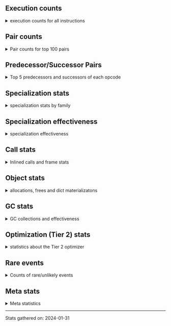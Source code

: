 ## Execution counts

<details>
<summary> execution counts for all instructions </summary>

|Name | Base Count | Head Count | Change | 
|---|---:|---:|---:|
| LOAD_ATTR_CLASS | 99,055,973 | 124,714,484 | 25.9% |
| JUMP_BACKWARD | 129,768,564 | 158,773,749 | 22.4% |
| STORE_GLOBAL | 6,941,880 | 8,197,380 | 18.1% |
| LOAD_ATTR_WITH_HINT | 399,758,041 | 431,486,554 | 7.9% |
| UNARY_INVERT | 13,908,531 | 14,678,778 | 5.5% |
| STORE_ATTR_WITH_HINT | 64,557,418 | 67,112,596 | 4.0% |
| STORE_FAST_LOAD_FAST | 33,502,119 | 34,772,043 | 3.8% |
| BEFORE_WITH | 8,654,256 | 8,947,062 | 3.4% |
| FOR_ITER_LIST | 633,708,175 | 655,080,978 | 3.4% |
| UNARY_NEGATIVE | 156,547,308 | 152,145,696 | -2.8% |
| COMPARE_OP_INT | 1,434,941,683 | 1,474,270,883 | 2.7% |
| TO_BOOL_ALWAYS_TRUE | 233,776,617 | 227,937,079 | -2.5% |
| LIST_APPEND | 60,754,908 | 62,263,155 | 2.5% |
| LOAD_ATTR_METHOD_WITH_VALUES | 1,991,789,232 | 2,041,223,878 | 2.5% |
| TO_BOOL_INT | 184,115,004 | 188,116,837 | 2.2% |
| FOR_ITER_RANGE | 86,947,282 | 88,800,925 | 2.1% |
| EXTENDED_ARG | 288,684,232 | 283,006,534 | -2.0% |
| CALL_PY_EXACT_ARGS | 2,955,497,354 | 3,007,017,724 | 1.7% |
| LOAD_GLOBAL_MODULE | 3,366,898,651 | 3,414,334,402 | 1.4% |
| LOAD_ATTR_INSTANCE_VALUE | 4,408,601,079 | 4,470,617,867 | 1.4% |
| STORE_ATTR_INSTANCE_VALUE | 1,058,187,295 | 1,073,065,227 | 1.4% |
| DICT_UPDATE | 66,174 | 65,248 | -1.4% |
| CALL_METHOD_DESCRIPTOR_FAST | 391,143,045 | 386,028,451 | -1.3% |
| LOAD_FAST_CHECK | 10,416,564 | 10,551,258 | 1.3% |
| POP_JUMP_IF_NONE | 426,646,394 | 421,164,549 | -1.3% |
| BINARY_SUBSCR_LIST_INT | 574,778,130 | 568,790,853 | -1.0% |
| JUMP_FORWARD | 523,196,817 | 517,984,012 | -1.0% |
| LOAD_ATTR | 1,319,376,609 | 1,331,936,075 | 1.0% |
| BINARY_SUBSCR_DICT | 606,782,418 | 601,042,107 | -0.9% |
| LOAD_SUPER_ATTR_ATTR | 3,675,987 | 3,710,497 | 0.9% |
| RETURN_CONST | 1,906,243,446 | 1,924,109,666 | 0.9% |
| RESUME_CHECK | 6,621,764,162 | 6,676,304,096 | 0.8% |
| RETURN_VALUE | 3,887,525,774 | 3,918,945,454 | 0.8% |
| LOAD_ATTR_MODULE | 494,422,251 | 498,343,605 | 0.8% |
| SWAP | 582,758,353 | 586,498,459 | 0.6% |
| LOAD_SUPER_ATTR_METHOD | 119,965,466 | 120,735,396 | 0.6% |
| COPY | 677,174,244 | 681,418,075 | 0.6% |
| BINARY_OP | 635,177,729 | 638,867,342 | 0.6% |
| POP_TOP | 3,307,147,976 | 3,325,935,979 | 0.6% |
| LOAD_ATTR_METHOD_NO_DICT | 1,420,391,140 | 1,412,431,794 | -0.6% |
| LOAD_ATTR_PROPERTY | 79,447,962 | 79,890,738 | 0.6% |
| LIST_EXTEND | 36,353,141 | 36,551,208 | 0.5% |
| ENTER_EXECUTOR | 2,402,494,332 | 2,389,837,452 | -0.5% |
| LOAD_ATTR_NONDESCRIPTOR_WITH_VALUES | 146,764,112 | 147,528,515 | 0.5% |
| LOAD_FAST_AND_CLEAR | 64,566,279 | 64,898,393 | 0.5% |
| POP_JUMP_IF_FALSE | 7,029,001,209 | 7,065,044,566 | 0.5% |
| EXIT_INIT_CHECK | 88,230,209 | 88,675,175 | 0.5% |
| CALL_ALLOC_AND_ENTER_INIT | 90,513,169 | 90,958,135 | 0.5% |
| CALL_PY_WITH_DEFAULTS | 215,208,556 | 216,229,115 | 0.5% |
| CALL_LEN | 365,599,169 | 367,306,373 | 0.5% |
| LOAD_FAST | 27,257,294,070 | 27,374,834,569 | 0.4% |
| CALL_ISINSTANCE | 894,892,031 | 891,681,108 | -0.4% |
| DELETE_FAST | 2,082,860 | 2,075,718 | -0.3% |
| BINARY_OP_ADD_INT | 857,185,502 | 860,033,057 | 0.3% |
| PUSH_NULL | 1,230,413,177 | 1,234,242,567 | 0.3% |
| LOAD_ATTR_METHOD_LAZY_DICT | 59,100,392 | 59,266,764 | 0.3% |
| NOP | 938,091,764 | 940,655,477 | 0.3% |
| GET_ITER | 697,737,345 | 699,619,040 | 0.3% |
| POP_JUMP_IF_TRUE | 1,715,257,154 | 1,719,556,258 | 0.3% |
| STORE_FAST | 7,601,318,104 | 7,618,345,369 | 0.2% |
| COPY_FREE_VARS | 336,695,777 | 337,438,849 | 0.2% |
| POP_JUMP_IF_NOT_NONE | 622,327,202 | 623,672,784 | 0.2% |
| COMPARE_OP_STR | 312,665,360 | 312,025,603 | -0.2% |
| STORE_SUBSCR_DICT | 263,644,042 | 264,182,932 | 0.2% |
| CALL | 1,102,383,513 | 1,104,599,764 | 0.2% |
| BUILD_LIST | 318,620,059 | 319,253,988 | 0.2% |
| CALL_METHOD_DESCRIPTOR_FAST_WITH_KEYWORDS | 23,873,918 | 23,826,659 | -0.2% |
| CLEANUP_THROW | 1,520 | 1,517 | -0.2% |
| UNARY_NOT | 59,064,695 | 59,175,026 | 0.2% |
| WITH_EXCEPT_START | 183,980 | 184,300 | 0.2% |
| BUILD_MAP | 114,600,828 | 114,800,012 | 0.2% |
| LOAD_CONST | 7,076,420,888 | 7,064,445,509 | -0.2% |
| UNPACK_SEQUENCE_TWO_TUPLE | 345,918,907 | 346,492,769 | 0.2% |
| COMPARE_OP | 135,780,786 | 136,004,343 | 0.2% |
| FOR_ITER_GEN | 216,161,340 | 216,513,819 | 0.2% |
| CALL_STR_1 | 33,729,459 | 33,674,702 | -0.2% |
| TO_BOOL_LIST | 157,013,808 | 157,235,894 | 0.1% |
| CALL_TUPLE_1 | 24,978,283 | 25,011,292 | 0.1% |
| CALL_BUILTIN_CLASS | 151,503,200 | 151,691,913 | 0.1% |
| INSTRUMENTED_JUMP_BACKWARD | 9,996 | 9,984 | -0.1% |
| LOAD_DEREF | 714,579,596 | 715,399,708 | 0.1% |
| FOR_ITER | 121,162,171 | 121,292,003 | 0.1% |
| INSTRUMENTED_FOR_ITER | 11,276 | 11,264 | -0.1% |
| BINARY_OP_SUBTRACT_FLOAT | 108,191,916 | 108,301,355 | 0.1% |
| TO_BOOL_BOOL | 3,726,540,678 | 3,730,076,248 | 0.1% |
| INSTRUMENTED_POP_JUMP_IF_TRUE | 13,436 | 13,424 | -0.1% |
| CALL_METHOD_DESCRIPTOR_NOARGS | 276,430,429 | 276,663,924 | 0.1% |
| DELETE_ATTR | 5,731,223 | 5,736,014 | 0.1% |
| COMPARE_OP_FLOAT | 181,239,445 | 181,099,117 | -0.1% |
| CALL_BOUND_METHOD_EXACT_ARGS | 187,069,537 | 187,198,809 | 0.1% |
| CONTAINS_OP | 1,006,672,588 | 1,007,314,378 | 0.1% |
| INTERPRETER_EXIT | 1,978,141,791 | 1,979,348,781 | 0.1% |
| BUILD_TUPLE | 814,781,145 | 815,261,611 | 0.1% |
| LOAD_FAST_LOAD_FAST | 6,167,512,742 | 6,171,046,905 | 0.1% |
| BINARY_OP_MULTIPLY_INT | 175,050,803 | 174,965,015 | -0.0% |
| CALL_BUILTIN_O | 870,671,046 | 870,247,500 | -0.0% |
| CALL_KW | 243,317,912 | 243,426,911 | 0.0% |
| CALL_BUILTIN_FAST | 925,729,339 | 925,314,829 | -0.0% |
| DICT_MERGE | 36,143,021 | 36,128,704 | -0.0% |
| BINARY_SUBSCR | 504,817,264 | 504,630,046 | -0.0% |
| STORE_FAST_STORE_FAST | 1,732,406,671 | 1,733,047,094 | 0.0% |
| RERAISE | 2,613,538 | 2,614,499 | 0.0% |
| CALL_FUNCTION_EX | 186,671,139 | 186,739,395 | 0.0% |
| TO_BOOL | 337,526,883 | 337,648,046 | 0.0% |
| UNPACK_SEQUENCE | 310,288 | 310,177 | -0.0% |
| IS_OP | 694,963,339 | 694,729,844 | -0.0% |
| CALL_LIST_APPEND | 324,149,708 | 324,257,656 | 0.0% |
| PUSH_EXC_INFO | 21,560,483 | 21,567,412 | 0.0% |
| POP_EXCEPT | 21,560,338 | 21,567,262 | 0.0% |
| CHECK_EXC_MATCH | 20,937,244 | 20,943,652 | 0.0% |
| MAKE_CELL | 104,175,729 | 104,143,909 | -0.0% |
| BINARY_OP_SUBTRACT_INT | 398,320,210 | 398,424,017 | 0.0% |
| SET_FUNCTION_ATTRIBUTE | 90,235,341 | 90,213,277 | -0.0% |
| STORE_ATTR | 66,529,952 | 66,546,032 | 0.0% |
| STORE_SUBSCR | 176,871,363 | 176,830,291 | -0.0% |
| CALL_BUILTIN_FAST_WITH_KEYWORDS | 106,311,555 | 106,331,312 | 0.0% |
| CALL_METHOD_DESCRIPTOR_O | 393,969,783 | 394,042,182 | 0.0% |
| IMPORT_NAME | 9,410,002 | 9,411,662 | 0.0% |
| SET_ADD | 906,661 | 906,818 | 0.0% |
| YIELD_VALUE | 1,299,338,043 | 1,299,557,748 | 0.0% |
| MAKE_FUNCTION | 99,648,518 | 99,631,756 | -0.0% |
| UNPACK_SEQUENCE_TUPLE | 445,686,931 | 445,749,510 | 0.0% |
| IMPORT_FROM | 10,428,397 | 10,429,794 | 0.0% |
| BUILD_STRING | 51,339,599 | 51,332,778 | -0.0% |
| CALL_TYPE_1 | 310,765,118 | 310,723,875 | -0.0% |
| LOAD_GLOBAL_BUILTIN | 4,313,700,572 | 4,314,263,020 | 0.0% |
| CALL_INTRINSIC_1 | 161,061,309 | 161,040,748 | -0.0% |
| BINARY_OP_INPLACE_ADD_UNICODE | 7,822,560 | 7,823,520 | 0.0% |
| BINARY_SLICE | 281,307,908 | 281,273,485 | -0.0% |
| RETURN_GENERATOR | 393,855,608 | 393,812,262 | -0.0% |
| RAISE_VARARGS | 3,814,928 | 3,815,306 | 0.0% |
| BINARY_OP_ADD_FLOAT | 140,923,499 | 140,909,763 | -0.0% |
| TO_BOOL_STR | 73,082,251 | 73,075,490 | -0.0% |
| BUILD_CONST_KEY_MAP | 12,332,886 | 12,331,777 | -0.0% |
| STORE_DEREF | 91,059,929 | 91,053,180 | -0.0% |
| RESUME | 271,365 | 271,385 | 0.0% |
| BUILD_SET | 1,662,881 | 1,662,764 | -0.0% |
| TO_BOOL_NONE | 618,170,851 | 618,129,596 | -0.0% |
| STORE_SUBSCR_LIST_INT | 126,004,810 | 125,996,413 | -0.0% |
| BINARY_OP_MULTIPLY_FLOAT | 267,939,509 | 267,955,370 | 0.0% |
| FORMAT_SIMPLE | 101,706,076 | 101,700,238 | -0.0% |
| STORE_ATTR_SLOT | 1,416,783,988 | 1,416,704,835 | -0.0% |
| LOAD_ATTR_SLOT | 1,637,367,083 | 1,637,286,464 | -0.0% |
| LOAD_ATTR_NONDESCRIPTOR_NO_DICT | 81,832,983 | 81,836,746 | 0.0% |
| GET_AWAITABLE | 152,101,447 | 152,095,267 | -0.0% |
| CONVERT_VALUE | 90,305,866 | 90,302,886 | -0.0% |
| BINARY_SUBSCR_STR_INT | 469,941,880 | 469,954,619 | 0.0% |
| MAP_ADD | 35,883,593 | 35,882,649 | -0.0% |
| BINARY_SUBSCR_TUPLE_INT | 215,558,907 | 215,553,253 | -0.0% |
| STORE_SLICE | 35,828,954 | 35,828,028 | -0.0% |
| BINARY_OP_ADD_UNICODE | 89,634,340 | 89,632,140 | -0.0% |
| BINARY_SUBSCR_GETITEM | 189,342,980 | 189,339,068 | -0.0% |
| END_SEND | 314,302,527 | 314,296,348 | -0.0% |
| BUILD_SLICE | 95,910,994 | 95,909,148 | -0.0% |
| SEND_GEN | 702,495,259 | 702,482,641 | -0.0% |
| SEND | 165,326,749 | 165,323,796 | -0.0% |
| FOR_ITER_TUPLE | 328,484,873 | 328,487,779 | 0.0% |
| END_FOR | 76,079,515 | 76,080,103 | 0.0% |
| DELETE_SUBSCR | 174,117,085 | 174,118,368 | 0.0% |
| LOAD_GLOBAL | 10,840,163 | 10,840,214 | 0.0% |
| GET_YIELD_FROM_ITER | 36,719,656 | 36,719,752 | 0.0% |
| JUMP_BACKWARD_NO_INTERRUPT | 551,636,471 | 551,636,903 | 0.0% |
| UNPACK_SEQUENCE_LIST | 140,829,611 | 140,829,585 | -0.0% |
| INSTRUMENTED_POP_JUMP_IF_FALSE | 19,465,840 | 19,465,840 | 0.0% |
| INSTRUMENTED_RESUME | 19,443,620 | 19,443,620 | 0.0% |
| INSTRUMENTED_RETURN_VALUE | 19,434,720 | 19,434,720 | 0.0% |
| LOAD_NAME | 13,238,900 | 13,238,900 | 0.0% |
| GET_ANEXT | 8,000,960 | 8,000,960 | 0.0% |
| END_ASYNC_FOR | 8,000,000 | 8,000,000 | 0.0% |
| GET_AITER | 8,000,000 | 8,000,000 | 0.0% |
| BEFORE_ASYNC_WITH | 3,005,920 | 3,005,920 | 0.0% |
| UNPACK_EX | 755,420 | 755,420 | 0.0% |
| STORE_NAME | 402,800 | 402,800 | 0.0% |
| SET_UPDATE | 88,520 | 88,520 | 0.0% |
| LOAD_BUILD_CLASS | 20,080 | 20,080 | 0.0% |
| LOAD_SUPER_ATTR | 18,342 | 18,342 | 0.0% |
| INSTRUMENTED_RETURN_CONST | 7,200 | 7,200 | 0.0% |
| LOAD_LOCALS | 3,860 | 3,860 | 0.0% |
| LOAD_FROM_DICT_OR_DEREF | 3,840 | 3,840 | 0.0% |
| DELETE_NAME | 900 | 900 | 0.0% |
| FORMAT_WITH_SPEC | 840 | 840 | 0.0% |
| INSTRUMENTED_POP_JUMP_IF_NONE | 720 | 720 | 0.0% |
| SETUP_ANNOTATIONS | 540 | 540 | 0.0% |
| INSTRUMENTED_JUMP_FORWARD | 400 | 400 | 0.0% |
| INSTRUMENTED_POP_JUMP_IF_NOT_NONE | 400 | 400 | 0.0% |
| CALL_INTRINSIC_2 | 80 | 80 | 0.0% |


</details>

## Pair counts

<details>
<summary> Pair counts for top 100 pairs </summary>

Not included in comparative output.


</details>

## Predecessor/Successor Pairs

<details>
<summary> Top 5 predecessors and successors of each opcode </summary>

Not included in comparative output.


</details>

## Specialization stats

<details>
<summary> specialization stats by family </summary>

### BINARY_OP

<details>
<summary> specialization stats for BINARY_OP family </summary>

|Kind | Base Count | Base Ratio | Head Count | Head Ratio | Change | 
|---|---:|---:|---:|---:|---:|
|     deferred | 682,004,119 | 25.4% | 685,686,598 | 25.5% | 0.5% |
|          hit | 1,995,766,538 | 74.5% | 1,998,749,844 | 74.4% | 0.1% |
|         miss | 49,301,801 | 1.8% | 49,294,393 | 1.8% | -0.0% |

| | Base Count | Base Ratio | Head Count | Head Ratio | Change | 
|---|---:|---:|---:|---:|---:|
| Success | 978,708 | 39.5% | 978,569 | 39.5% | -0.0% |
| Failure | 1,496,703 | 60.5% | 1,496,568 | 60.5% | -0.0% |

|Failure kind | Base Count | Base Ratio | Head Count | Head Ratio | Change | 
|---|---:|---:|---:|---:|---:|
| xor | 8,322 | 0.6% | 8,582 | 0.6% | 3.1% |
| or | 17,219 | 1.2% | 17,492 | 1.2% | 1.6% |
| and int | 46,401 | 3.1% | 46,737 | 3.1% | 0.7% |
| add different types | 183,016 | 12.2% | 181,938 | 12.2% | -0.6% |
| true divide different types | 9,882 | 0.7% | 9,842 | 0.7% | -0.4% |
| remainder | 50,719 | 3.4% | 50,852 | 3.4% | 0.3% |
| add other | 57,958 | 3.9% | 57,948 | 3.9% | -0.0% |
| rshift | 13,470 | 0.9% | 13,468 | 0.9% | -0.0% |
| subtract different types | 783,791 | 52.4% | 783,784 | 52.4% | -0.0% |
| multiply different types | 243,763 | 16.3% | 243,763 | 16.3% | 0.0% |
| floor divide | 32,188 | 2.2% | 32,188 | 2.2% | 0.0% |
| lshift | 17,702 | 1.2% | 17,702 | 1.2% | 0.0% |
| subtract other | 12,660 | 0.8% | 12,660 | 0.8% | 0.0% |
| true divide float | 5,122 | 0.3% | 5,122 | 0.3% | 0.0% |
| power | 4,794 | 0.3% | 4,794 | 0.3% | 0.0% |
| multiply other | 4,120 | 0.3% | 4,120 | 0.3% | 0.0% |
| true divide other | 3,320 | 0.2% | 3,320 | 0.2% | 0.0% |
| and other | 1,716 | 0.1% | 1,716 | 0.1% | 0.0% |
| and different types | 540 | 0.0% | 540 | 0.0% | 0.0% |


</details>

### BINARY_SLICE

<details>
<summary> specialization stats for BINARY_SLICE family </summary>


</details>

### BINARY_SUBSCR

<details>
<summary> specialization stats for BINARY_SUBSCR family </summary>

|Kind | Base Count | Base Ratio | Head Count | Head Ratio | Change | 
|---|---:|---:|---:|---:|---:|
|          hit | 2,051,643,770 | 80.1% | 2,039,919,371 | 80.0% | -0.6% |
|     deferred | 509,191,087 | 19.9% | 509,003,949 | 20.0% | -0.0% |
|         miss | 4,760,545 | 0.2% | 4,760,529 | 0.2% | -0.0% |

| | Base Count | Base Ratio | Head Count | Head Ratio | Change | 
|---|---:|---:|---:|---:|---:|
| Failure | 197,692 | 51.1% | 197,596 | 51.1% | -0.0% |
| Success | 189,030 | 48.9% | 189,030 | 48.9% | 0.0% |

|Failure kind | Base Count | Base Ratio | Head Count | Head Ratio | Change | 
|---|---:|---:|---:|---:|---:|
| other | 56,857 | 28.8% | 56,809 | 28.8% | -0.1% |
| buffer int | 16,579 | 8.4% | 16,568 | 8.4% | -0.1% |
| out of range | 71,814 | 36.3% | 71,777 | 36.3% | -0.1% |
| array int | 36,680 | 18.6% | 36,680 | 18.6% | 0.0% |
| list slice | 6,340 | 3.2% | 6,340 | 3.2% | 0.0% |
| sequence int | 4,280 | 2.2% | 4,280 | 2.2% | 0.0% |
| code complex parameters | 4,080 | 2.1% | 4,080 | 2.1% | 0.0% |
| buffer slice | 880 | 0.4% | 880 | 0.4% | 0.0% |
| string slice | 100 | 0.1% | 100 | 0.1% | 0.0% |
| tuple slice | 82 | 0.0% | 82 | 0.0% | 0.0% |


</details>

### CALL

<details>
<summary> specialization stats for CALL family </summary>

|Kind | Base Count | Base Ratio | Head Count | Head Ratio | Change | 
|---|---:|---:|---:|---:|---:|
|          hit | 8,513,399,916 | 86.6% | 8,559,720,871 | 86.7% | 0.5% |
|     deferred | 1,307,335,129 | 13.3% | 1,309,529,042 | 13.3% | 0.2% |
|         miss | 210,265,781 | 2.1% | 210,244,899 | 2.1% | -0.0% |
|        deopt | 22,840 | 0.0% | 22,840 | 0.0% | 0.0% |

| | Base Count | Base Ratio | Head Count | Head Ratio | Change | 
|---|---:|---:|---:|---:|---:|
| Failure | 836,545 | 15.7% | 838,391 | 15.8% | 0.2% |
| Success | 4,477,620 | 84.3% | 4,477,230 | 84.2% | -0.0% |

|Failure kind | Base Count | Base Ratio | Head Count | Head Ratio | Change | 
|---|---:|---:|---:|---:|---:|
| operator wrapper | 5,108 | 0.6% | 5,166 | 0.6% | 1.1% |
| meth descr varargs keywords | 17,513 | 2.1% | 17,686 | 2.1% | 1.0% |
| cfunc noargs | 66,319 | 7.9% | 66,928 | 8.0% | 0.9% |
| cfunc varargs | 10,930 | 1.3% | 11,014 | 1.3% | 0.8% |
| bound method | 11,704 | 1.4% | 11,785 | 1.4% | 0.7% |
| wrong number arguments | 9,480 | 1.1% | 9,520 | 1.1% | 0.4% |
| cfunc varargs keywords | 27,717 | 3.3% | 27,827 | 3.3% | 0.4% |
| class mutable | 50,431 | 6.0% | 50,625 | 6.0% | 0.4% |
| code complex parameters | 153,450 | 18.3% | 154,022 | 18.4% | 0.4% |
| other | 33,020 | 3.9% | 32,943 | 3.9% | -0.2% |
| method wrapper | 4,476 | 0.5% | 4,482 | 0.5% | 0.1% |
| meth descr varargs | 61,962 | 7.4% | 61,928 | 7.4% | -0.1% |
| meth descr method fastcall keywords | 178,309 | 21.3% | 178,334 | 21.3% | 0.0% |
| class no vectorcall | 64,126 | 7.7% | 64,133 | 7.6% | 0.0% |
| no dict | 100,540 | 12.0% | 100,538 | 12.0% | -0.0% |
| init not python | 17,080 | 2.0% | 17,080 | 2.0% | 0.0% |
| init not simple | 11,660 | 1.4% | 11,660 | 1.4% | 0.0% |
| cmethod | 11,040 | 1.3% | 11,040 | 1.3% | 0.0% |
| str | 1,680 | 0.2% | 1,680 | 0.2% | 0.0% |
| out of versions | 100 | 0.0% | 100 | 0.0% | 0.0% |


</details>

### COMPARE_OP

<details>
<summary> specialization stats for COMPARE_OP family </summary>

|Kind | Base Count | Base Ratio | Head Count | Head Ratio | Change | 
|---|---:|---:|---:|---:|---:|
|          hit | 1,926,984,873 | 93.3% | 1,965,536,687 | 93.4% | 2.0% |
|     deferred | 137,328,432 | 6.7% | 137,549,236 | 6.5% | 0.2% |
|         miss | 1,861,615 | 0.1% | 1,858,916 | 0.1% | -0.1% |

| | Base Count | Base Ratio | Head Count | Head Ratio | Change | 
|---|---:|---:|---:|---:|---:|
| Success | 98,145 | 31.3% | 98,089 | 31.2% | -0.1% |
| Failure | 215,824 | 68.7% | 215,934 | 68.8% | 0.1% |

|Failure kind | Base Count | Base Ratio | Head Count | Head Ratio | Change | 
|---|---:|---:|---:|---:|---:|
| long float | 1,584 | 0.7% | 1,570 | 0.7% | -0.9% |
| float long | 15,450 | 7.2% | 15,512 | 7.2% | 0.4% |
| different types | 49,599 | 23.0% | 49,789 | 23.1% | 0.4% |
| bool | 4,981 | 2.3% | 4,967 | 2.3% | -0.3% |
| big int | 59,703 | 27.7% | 59,597 | 27.6% | -0.2% |
| other | 24,260 | 11.2% | 24,241 | 11.2% | -0.1% |
| baseobject | 27,265 | 12.6% | 27,278 | 12.6% | 0.0% |
| tuple | 14,302 | 6.6% | 14,300 | 6.6% | -0.0% |
| string | 10,560 | 4.9% | 10,560 | 4.9% | 0.0% |
| bytes | 3,200 | 1.5% | 3,200 | 1.5% | 0.0% |
| list | 3,100 | 1.4% | 3,100 | 1.4% | 0.0% |
| set | 1,820 | 0.8% | 1,820 | 0.8% | 0.0% |


</details>

### FOR_ITER

<details>
<summary> specialization stats for FOR_ITER family </summary>

|Kind | Base Count | Base Ratio | Head Count | Head Ratio | Change | 
|---|---:|---:|---:|---:|---:|
|          hit | 1,127,258,040 | 81.3% | 1,150,750,921 | 81.6% | 2.1% |
|     deferred | 256,393,547 | 18.5% | 256,606,337 | 18.2% | 0.1% |
|         miss | 138,043,630 | 10.0% | 138,132,580 | 9.8% | 0.1% |

| | Base Count | Base Ratio | Head Count | Head Ratio | Change | 
|---|---:|---:|---:|---:|---:|
| Failure | 156,535 | 5.6% | 160,856 | 5.7% | 2.8% |
| Success | 2,655,719 | 94.4% | 2,657,390 | 94.3% | 0.1% |

|Failure kind | Base Count | Base Ratio | Head Count | Head Ratio | Change | 
|---|---:|---:|---:|---:|---:|
| dict items | 59,335 | 37.9% | 63,622 | 39.6% | 7.2% |
| itertools | 4,600 | 2.9% | 4,620 | 2.9% | 0.4% |
| zip | 13,100 | 8.4% | 13,130 | 8.2% | 0.2% |
| enumerate | 15,168 | 9.7% | 15,141 | 9.4% | -0.2% |
| set | 23,812 | 15.2% | 23,823 | 14.8% | 0.0% |
| seq iter | 10,460 | 6.7% | 10,460 | 6.5% | 0.0% |
| dict keys | 7,060 | 4.5% | 7,060 | 4.4% | 0.0% |
| other | 7,020 | 4.5% | 7,020 | 4.4% | 0.0% |
| reversed list | 5,960 | 3.8% | 5,960 | 3.7% | 0.0% |
| dict values | 5,640 | 3.6% | 5,640 | 3.5% | 0.0% |
| ascii string | 2,260 | 1.4% | 2,260 | 1.4% | 0.0% |
| map | 1,280 | 0.8% | 1,280 | 0.8% | 0.0% |
| bytes | 520 | 0.3% | 520 | 0.3% | 0.0% |
| callable | 280 | 0.2% | 280 | 0.2% | 0.0% |
| string | 40 | 0.0% | 40 | 0.0% | 0.0% |


</details>

### LOAD_ATTR

<details>
<summary> specialization stats for LOAD_ATTR family </summary>

|Kind | Base Count | Base Ratio | Head Count | Head Ratio | Change | 
|---|---:|---:|---:|---:|---:|
|          hit | 10,120,702,807 | 83.4% | 10,286,656,934 | 83.5% | 1.6% |
|     deferred | 2,002,264,502 | 16.5% | 2,014,960,960 | 16.4% | 0.6% |
|        deopt | 1,816,458 | 0.0% | 1,816,905 | 0.0% | 0.0% |
|         miss | 697,827,441 | 5.7% | 697,970,475 | 5.7% | 0.0% |

| | Base Count | Base Ratio | Head Count | Head Ratio | Change | 
|---|---:|---:|---:|---:|---:|
| Failure | 1,056,407 | 7.1% | 1,059,697 | 7.1% | 0.3% |
| Success | 13,883,141 | 92.9% | 13,885,893 | 92.9% | 0.0% |

|Failure kind | Base Count | Base Ratio | Head Count | Head Ratio | Change | 
|---|---:|---:|---:|---:|---:|
| overridden | 17,972 | 1.7% | 17,490 | 1.7% | -2.7% |
| non object slot | 3,460 | 0.3% | 3,420 | 0.3% | -1.2% |
| non overriding descriptor | 10,862 | 1.0% | 10,970 | 1.0% | 1.0% |
| class method obj | 22,320 | 2.1% | 22,539 | 2.1% | 1.0% |
| class attr simple | 5,868 | 0.6% | 5,919 | 0.6% | 0.9% |
| has managed dict | 306,151 | 29.0% | 308,486 | 29.1% | 0.8% |
| module attr not found | 10,580 | 1.0% | 10,500 | 1.0% | -0.8% |
| class attr descriptor | 17,640 | 1.7% | 17,740 | 1.7% | 0.6% |
| shadowed | 96,862 | 9.2% | 97,219 | 9.2% | 0.4% |
| not managed dict | 125,197 | 11.9% | 125,621 | 11.9% | 0.3% |
| method | 136,377 | 12.9% | 136,642 | 12.9% | 0.2% |
| metaclass attribute | 225,171 | 21.3% | 225,211 | 21.3% | 0.0% |
| mutable class | 67,647 | 6.4% | 67,640 | 6.4% | -0.0% |
| not in keys | 7,260 | 0.7% | 7,260 | 0.7% | 0.0% |
| builtin class method | 2,960 | 0.3% | 2,960 | 0.3% | 0.0% |
| property | 60 | 0.0% | 60 | 0.0% | 0.0% |
| out of versions | 20 | 0.0% | 20 | 0.0% | 0.0% |


</details>

### LOAD_GLOBAL

<details>
<summary> specialization stats for LOAD_GLOBAL family </summary>

|Kind | Base Count | Base Ratio | Head Count | Head Ratio | Change | 
|---|---:|---:|---:|---:|---:|
|         miss | 316,806 | 0.0% | 320,142 | 0.0% | 1.1% |
|          hit | 7,680,282,417 | 99.9% | 7,728,277,280 | 99.9% | 0.6% |
|     deferred | 10,612,070 | 0.1% | 10,615,405 | 0.1% | 0.0% |
|        deopt | 9,340 | 0.0% | 9,340 | 0.0% | 0.0% |

| | Base Count | Base Ratio | Head Count | Head Ratio | Change | 
|---|---:|---:|---:|---:|---:|
| Success | 544,899 | 100.0% | 544,951 | 100.0% | 0.0% |
| Failure | 0 | 0.0% | 0 | 0.0% |  |


</details>

### LOAD_SUPER_ATTR

<details>
<summary> specialization stats for LOAD_SUPER_ATTR family </summary>

|Kind | Base Count | Base Ratio | Head Count | Head Ratio | Change | 
|---|---:|---:|---:|---:|---:|
|          hit | 123,641,453 | 100.0% | 124,445,893 | 100.0% | 0.7% |
|     deferred | 9,242 | 0.0% | 9,242 | 0.0% | 0.0% |

| | Base Count | Base Ratio | Head Count | Head Ratio | Change | 
|---|---:|---:|---:|---:|---:|
| Success | 9,100 | 100.0% | 9,100 | 100.0% | 0.0% |
| Failure | 0 | 0.0% | 0 | 0.0% |  |


</details>

### POP_JUMP_IF_FALSE

<details>
<summary> specialization stats for POP_JUMP_IF_FALSE family </summary>


</details>

### POP_JUMP_IF_NONE

<details>
<summary> specialization stats for POP_JUMP_IF_NONE family </summary>


</details>

### POP_JUMP_IF_NOT_NONE

<details>
<summary> specialization stats for POP_JUMP_IF_NOT_NONE family </summary>


</details>

### POP_JUMP_IF_TRUE

<details>
<summary> specialization stats for POP_JUMP_IF_TRUE family </summary>


</details>

### SEND

<details>
<summary> specialization stats for SEND family </summary>

|Kind | Base Count | Base Ratio | Head Count | Head Ratio | Change | 
|---|---:|---:|---:|---:|---:|
|          hit | 702,464,359 | 80.9% | 702,451,741 | 80.9% | -0.0% |
|     deferred | 165,298,857 | 19.0% | 165,295,925 | 19.0% | -0.0% |
|         miss | 30,900 | 0.0% | 30,900 | 0.0% | 0.0% |

| | Base Count | Base Ratio | Head Count | Head Ratio | Change | 
|---|---:|---:|---:|---:|---:|
| Failure | 52,586 | 89.4% | 52,563 | 89.4% | -0.0% |
| Success | 6,206 | 10.6% | 6,208 | 10.6% | 0.0% |

|Failure kind | Base Count | Base Ratio | Head Count | Head Ratio | Change | 
|---|---:|---:|---:|---:|---:|
| other | 15,906 | 30.2% | 15,883 | 30.2% | -0.1% |
| async generator send | 33,180 | 63.1% | 33,180 | 63.1% | 0.0% |
| list | 3,260 | 6.2% | 3,260 | 6.2% | 0.0% |
| dict keys | 240 | 0.5% | 240 | 0.5% | 0.0% |


</details>

### STORE_ATTR

<details>
<summary> specialization stats for STORE_ATTR family </summary>

|Kind | Base Count | Base Ratio | Head Count | Head Ratio | Change | 
|---|---:|---:|---:|---:|---:|
|          hit | 2,346,973,717 | 90.1% | 2,364,333,294 | 90.1% | 0.7% |
|     deferred | 255,223,515 | 9.8% | 255,233,304 | 9.7% | 0.0% |
|         miss | 192,554,984 | 7.4% | 192,549,364 | 7.3% | -0.0% |

| | Base Count | Base Ratio | Head Count | Head Ratio | Change | 
|---|---:|---:|---:|---:|---:|
| Failure | 95,604 | 2.5% | 96,404 | 2.5% | 0.8% |
| Success | 3,765,817 | 97.5% | 3,765,688 | 97.5% | -0.0% |

|Failure kind | Base Count | Base Ratio | Head Count | Head Ratio | Change | 
|---|---:|---:|---:|---:|---:|
| not in keys | 7,400 | 7.7% | 7,760 | 8.0% | 4.9% |
| property | 3,920 | 4.1% | 4,020 | 4.2% | 2.6% |
| not in dict | 15,520 | 16.2% | 15,880 | 16.5% | 2.3% |
| class attr simple | 45,820 | 47.9% | 45,800 | 47.5% | -0.0% |
| overriding descriptor | 10,480 | 11.0% | 10,480 | 10.9% | 0.0% |
| overridden | 5,180 | 5.4% | 5,180 | 5.4% | 0.0% |
| no dict | 3,080 | 3.2% | 3,080 | 3.2% | 0.0% |
| not managed dict | 2,644 | 2.8% | 2,644 | 2.7% | 0.0% |
| method | 1,540 | 1.6% | 1,540 | 1.6% | 0.0% |
| mutable class | 20 | 0.0% | 20 | 0.0% | 0.0% |


</details>

### STORE_SLICE

<details>
<summary> specialization stats for STORE_SLICE family </summary>


</details>

### STORE_SUBSCR

<details>
<summary> specialization stats for STORE_SUBSCR family </summary>

|Kind | Base Count | Base Ratio | Head Count | Head Ratio | Change | 
|---|---:|---:|---:|---:|---:|
|          hit | 389,645,972 | 68.8% | 390,176,465 | 68.8% | 0.1% |
|     deferred | 176,766,469 | 31.2% | 176,725,369 | 31.2% | -0.0% |
|         miss | 2,880 | 0.0% | 2,880 | 0.0% | 0.0% |

| | Base Count | Base Ratio | Head Count | Head Ratio | Change | 
|---|---:|---:|---:|---:|---:|
| Failure | 91,597 | 85.0% | 91,622 | 85.0% | 0.0% |
| Success | 16,177 | 15.0% | 16,180 | 15.0% | 0.0% |

|Failure kind | Base Count | Base Ratio | Head Count | Head Ratio | Change | 
|---|---:|---:|---:|---:|---:|
| other | 700 | 0.8% | 720 | 0.8% | 2.9% |
| dict subclass no override | 26,080 | 28.5% | 26,064 | 28.4% | -0.1% |
| py simple | 43,377 | 47.4% | 43,398 | 47.4% | 0.0% |
| array int | 16,840 | 18.4% | 16,840 | 18.4% | 0.0% |
| out of range | 2,820 | 3.1% | 2,820 | 3.1% | 0.0% |
| bytearray int | 1,760 | 1.9% | 1,760 | 1.9% | 0.0% |
| list slice | 20 | 0.0% | 20 | 0.0% | 0.0% |


</details>

### TO_BOOL

<details>
<summary> specialization stats for TO_BOOL family </summary>

|Kind | Base Count | Base Ratio | Head Count | Head Ratio | Change | 
|---|---:|---:|---:|---:|---:|
|         miss | 122,116,767 | 2.3% | 119,723,428 | 2.2% | -2.0% |
|     deferred | 456,441,868 | 8.6% | 454,214,842 | 8.5% | -0.5% |
|          hit | 4,870,582,442 | 91.4% | 4,874,847,716 | 91.4% | 0.1% |

| | Base Count | Base Ratio | Head Count | Head Ratio | Change | 
|---|---:|---:|---:|---:|---:|
| Success | 2,529,309 | 79.0% | 2,484,143 | 78.7% | -1.8% |
| Failure | 672,473 | 21.0% | 672,489 | 21.3% | 0.0% |

|Failure kind | Base Count | Base Ratio | Head Count | Head Ratio | Change | 
|---|---:|---:|---:|---:|---:|
| bytearray | 1,240 | 0.2% | 1,228 | 0.2% | -1.0% |
| bytes | 19,097 | 2.8% | 19,049 | 2.8% | -0.3% |
| dict | 35,122 | 5.2% | 35,088 | 5.2% | -0.1% |
| mapping | 98,350 | 14.6% | 98,419 | 14.6% | 0.1% |
| set | 32,631 | 4.9% | 32,651 | 4.9% | 0.1% |
| sequence | 16,458 | 2.4% | 16,452 | 2.4% | -0.0% |
| other | 172,000 | 25.6% | 172,024 | 25.6% | 0.0% |
| tuple | 112,290 | 16.7% | 112,284 | 16.7% | -0.0% |
| number | 182,265 | 27.1% | 182,274 | 27.1% | 0.0% |
| float | 2,600 | 0.4% | 2,600 | 0.4% | 0.0% |
| memory view | 420 | 0.1% | 420 | 0.1% | 0.0% |


</details>

### UNPACK_SEQUENCE

<details>
<summary> specialization stats for UNPACK_SEQUENCE family </summary>

|Kind | Base Count | Base Ratio | Head Count | Head Ratio | Change | 
|---|---:|---:|---:|---:|---:|
|          hit | 929,583,989 | 99.7% | 930,220,404 | 99.7% | 0.1% |
|     deferred | 3,063,596 | 0.3% | 3,063,485 | 0.3% | -0.0% |
|         miss | 2,851,460 | 0.3% | 2,851,460 | 0.3% | 0.0% |

| | Base Count | Base Ratio | Head Count | Head Ratio | Change | 
|---|---:|---:|---:|---:|---:|
| Success | 95,716 | 97.5% | 95,716 | 97.5% | 0.0% |
| Failure | 2,436 | 2.5% | 2,436 | 2.5% | 0.0% |

|Failure kind | Base Count | Base Ratio | Head Count | Head Ratio | Change | 
|---|---:|---:|---:|---:|---:|
| sequence | 1,436 | 58.9% | 1,436 | 58.9% | 0.0% |
| iterator | 620 | 25.5% | 620 | 25.5% | 0.0% |
| other | 380 | 15.6% | 380 | 15.6% | 0.0% |


</details>


</details>

## Specialization effectiveness

<details>
<summary> specialization effectiveness </summary>

|Instructions | Base Count | Base Ratio | Head Count | Head Ratio | Change | 
|---|---:|---:|---:|---:|---:|
| Specialized hits | 49,218,563,884 | 34.5% | 49,610,131,932 | 34.6% | 0.8% |
| Not specialized | 14,686,490,633 | 10.3% | 14,741,386,141 | 10.3% | 0.4% |
| Basic | 77,523,267,638 | 54.3% | 77,746,465,945 | 54.2% | 0.3% |
| Specialized misses | 1,420,434,183 | 1.0% | 1,418,239,340 | 1.0% | -0.2% |

### Deferred by instruction

<details>
<summary> deferred by instruction </summary>

|Name | Base Count | Base Ratio | Head Count | Head Ratio | Change | 
|---|---:|---:|---:|---:|---:|
| LOAD_ATTR | 2,002,264,502 | 33.6% | 2,014,960,960 | 33.7% | 0.6% |
| BINARY_OP | 682,004,119 | 11.4% | 685,686,598 | 11.5% | 0.5% |
| TO_BOOL | 456,441,868 | 7.7% | 454,214,842 | 7.6% | -0.5% |
| CALL | 1,307,335,129 | 21.9% | 1,309,529,042 | 21.9% | 0.2% |
| COMPARE_OP | 137,328,432 | 2.3% | 137,549,236 | 2.3% | 0.2% |
| FOR_ITER | 256,393,547 | 4.3% | 256,606,337 | 4.3% | 0.1% |
| BINARY_SUBSCR | 509,191,087 | 8.5% | 509,003,949 | 8.5% | -0.0% |
| STORE_SUBSCR | 176,766,469 | 3.0% | 176,725,369 | 3.0% | -0.0% |
| STORE_ATTR | 255,223,515 | 4.3% | 255,233,304 | 4.3% | 0.0% |
| SEND | 165,298,857 | 2.8% | 165,295,925 | 2.8% | -0.0% |


</details>

### Misses by instruction

<details>
<summary> misses by instruction </summary>

|Name | Base Count | Base Ratio | Head Count | Head Ratio | Change | 
|---|---:|---:|---:|---:|---:|
| TO_BOOL_NONE | 59,767,941 | 4.2% | 58,571,241 | 4.1% | -2.0% |
| CALL_PY_EXACT_ARGS | 103,033,904 | 7.3% | 103,168,535 | 7.3% | 0.1% |
| FOR_ITER_LIST | 69,030,223 | 4.9% | 69,084,084 | 4.9% | 0.1% |
| LOAD_ATTR_METHOD_WITH_VALUES | 195,372,676 | 13.7% | 195,513,470 | 13.8% | 0.1% |
| FOR_ITER_TUPLE | 69,004,607 | 4.9% | 69,039,696 | 4.9% | 0.1% |
| STORE_ATTR_SLOT | 93,820,223 | 6.6% | 93,806,443 | 6.6% | -0.0% |
| LOAD_ATTR_SLOT | 110,101,023 | 7.7% | 110,086,980 | 7.8% | -0.0% |
| LOAD_ATTR_INSTANCE_VALUE | 255,993,259 | 18.0% | 255,999,788 | 18.0% | 0.0% |
| LOAD_ATTR_NONDESCRIPTOR_WITH_VALUES | 68,354,666 | 4.8% | 68,353,045 | 4.8% | -0.0% |
| STORE_ATTR_INSTANCE_VALUE | 98,681,823 | 6.9% | 98,683,940 | 7.0% | 0.0% |


</details>


</details>

## Call stats

<details>
<summary> Inlined calls and frame stats </summary>

| | Base Count | Base Ratio | Head Count | Head Ratio | Change | 
|---|---:|---:|---:|---:|---:|
| Calls to Python functions inlined | 4,967,292,968 | 71.5% | 5,021,411,028 | 71.7% | 1.1% |
| Calls via PyEval_EvalFrame (function vectorcall) | 1,215,567,269 | 17.5% | 1,216,900,705 | 17.4% | 0.1% |
| Calls via PyEval_EvalFrame (vector) | 1,220,882,169 | 17.6% | 1,222,215,605 | 17.5% | 0.1% |
| Calls via PyEval_EvalFrame (api) | 230,907,110 | 3.3% | 231,135,280 | 3.3% | 0.1% |
| Calls to PyEval_EvalDefault | 1,981,339,423 | 28.5% | 1,982,546,729 | 28.3% | 0.1% |
| Calls via PyEval_EvalFrame (total) | 1,981,339,423 | 28.5% | 1,982,546,729 | 28.3% | 0.1% |
| Calls via PyEval_EvalFrame (function ex) | 28,968,374 | 0.4% | 28,957,264 | 0.4% | -0.0% |
| Frames pushed | 4,548,286,220 | 65.5% | 4,547,531,451 | 64.9% | -0.0% |
| Calls via PyEval_EvalFrame (generator) | 760,457,254 | 10.9% | 760,331,124 | 10.9% | -0.0% |
| Calls via PyEval_EvalFrame (method) | 212,990,754 | 3.1% | 212,970,872 | 3.0% | -0.0% |
| Calls via PyEval_EvalFrame (slot) | 336,007,983 | 4.8% | 336,026,929 | 4.8% | 0.0% |
| Frame objects created | 62,514,429 | 0.9% | 62,517,489 | 0.9% | 0.0% |
| Calls via PyEval_EvalFrame (legacy) | 5,294,820 | 0.1% | 5,294,820 | 0.1% | 0.0% |
| Calls via PyEval_EvalFrame (build class) | 20,080 | 0.0% | 20,080 | 0.0% | 0.0% |


</details>

## Object stats

<details>
<summary> allocations, frees and dict materializatons </summary>

| | Base Count | Base Ratio | Head Count | Head Ratio | Change | 
|---|---:|---:|---:|---:|---:|
| Method cache dunder misses | 7,572,615 |  | 8,407,497 |  | 11.0% |
| Method cache collisions | 78,252,509 |  | 79,907,206 |  | 2.1% |
| Method cache misses | 70,847,604 |  | 71,669,234 |  | 1.2% |
| Allocations to 4 kbytes | 94,815,236 | 0.6% | 94,190,324 | 0.6% | -0.7% |
| Increfs | 23,739,005,401 | 22.3% | 23,629,823,701 | 22.3% | -0.5% |
| Allocations over 4 kbytes | 20,192,327 | 0.1% | 20,262,005 | 0.1% | 0.3% |
| Decrefs | 26,405,947,472 | 21.6% | 26,321,644,834 | 21.6% | -0.3% |
| Interpreter decrefs | 95,658,609,523 | 78.4% | 95,442,447,960 | 78.4% | -0.2% |
| Allocations | 10,693,175,384 | 63.9% | 10,669,286,052 | 63.8% | -0.2% |
| Allocations to 512 bytes | 10,578,167,821 | 63.2% | 10,554,833,723 | 63.1% | -0.2% |
| Frees | 10,989,721,231 |  | 10,966,493,453 |  | -0.2% |
| Interpreter increfs | 82,599,624,634 | 77.7% | 82,428,366,685 | 77.7% | -0.2% |
| Allocations from freelist | 6,047,786,208 | 36.1% | 6,052,458,920 | 36.2% | 0.1% |
| Frees to freelist | 6,055,522,881 |  | 6,060,195,882 |  | 0.1% |
| Method cache hits | 2,779,350,547 |  | 2,780,795,497 |  | 0.1% |
| Method cache dunder hits | 3,228,188,523 |  | 3,228,786,263 |  | 0.0% |
| New values | 73,229,215 |  | 73,232,644 |  | 0.0% |
| Materialize dict (on request) | 5,306,180 | 7.2% | 5,306,180 | 7.2% | 0.0% |
| Materialize dict (new key) | 189,420 | 0.3% | 189,420 | 0.3% | 0.0% |
| Materialize dict (too big) | 0 | 0.0% | 0 | 0.0% |  |
| Materialize dict (str subclass) | 0 | 0.0% | 0 | 0.0% |  |
| Dematerialize dict | 2,033,160 | 2.8% | 2,033,160 | 2.8% | 0.0% |


</details>

## GC stats

<details>
<summary> GC collections and effectiveness </summary>

|Generation | Base Collections | Base Objects collected | Base Object visits | Head Collections | Head Objects collected | Head Object visits | 
|---:|---:|---:|---:|---:|---:|---:|
| 0 | 719,990 | 45,615,857 | 5,977,989,144 | 720,076 | 45,595,498 | 5,982,809,896 |
| 1 | 64,380 | 35,515,089 | 4,877,775,468 | 64,385 | 35,512,788 | 4,878,991,308 |
| 2 | 20,811 | 53,127,283 | 18,108,664,735 | 20,813 | 53,127,935 | 18,114,776,306 |


</details>

## Optimization (Tier 2) stats

<details>
<summary> statistics about the Tier 2 optimizer </summary>

| | Base Count | Base Ratio | Head Count | Head Ratio | Change | 
|---|---:|---:|---:|---:|---:|
| Trace too long | 220 | 0.2% | 4,000 | 1.8% | 1,718.2% |
| Recursive call | 1,100 | 0.8% | 4,460 | 2.0% | 305.5% |
| Low confidence | 1,650 | 1.2% | 5,599 | 2.5% | 239.3% |
| Inner loop found | 2,383 | 1.7% | 5,337 | 2.4% | 124.0% |
| Traces created | 62,143 | 45.4% | 134,037 | 59.7% | 115.7% |
| Trace stack underflow | 555 | 0.4% | 1,145 | 0.5% | 106.3% |
| Optimization attempts | 136,743 |  | 224,657 |  | 64.3% |
| Uops executed | 121,296,901,384 | 50.49 | 116,939,402,323 | 48.93 | -3.6% |
| Traces executed | 2,402,494,332 |  | 2,389,766,592 |  | -0.5% |
| Trace too short | 74,600 | 54.6% | 74,780 | 33.3% | 0.2% |
| Trace stack overflow | 180 | 0.1% | 180 | 0.1% | 0.0% |

### Trace length histogram

<details>
<summary> trace length histogram </summary>

|Range | Base Count | Base Ratio | Head Count | Head Ratio | Change | 
|---|---:|---:|---:|---:|---:|
| <= 1 | 0 | 0.0% | 0 | 0.0% |  |
| <= 2 | 0 | 0.0% | 0 | 0.0% |  |
| <= 4 | 0 | 0.0% | 0 | 0.0% |  |
| <= 8 | 0 | 0.0% | 0 | 0.0% |  |
| <= 16 | 3,256 | 5.2% | 3,273 | 2.4% | 0.5% |
| <= 32 | 19,477 | 31.3% | 38,065 | 28.4% | 95.4% |
| <= 64 | 20,488 | 33.0% | 44,214 | 33.0% | 115.8% |
| <= 128 | 11,856 | 19.1% | 25,499 | 19.0% | 115.1% |
| <= 256 | 5,431 | 8.7% | 16,854 | 12.6% | 210.3% |
| <= 512 | 1,635 | 2.6% | 6,132 | 4.6% | 275.0% |


</details>

### Optimized trace length histogram

<details>
<summary> optimized trace length histogram </summary>

|Range | Base Count | Base Ratio | Head Count | Head Ratio | Change | 
|---|---:|---:|---:|---:|---:|
| <= 1 | 0 | 0.0% | 0 | 0.0% |  |
| <= 2 | 0 | 0.0% | 0 | 0.0% |  |
| <= 4 | 160 | 0.3% | 160 | 0.1% | 0.0% |
| <= 8 | 4,836 | 7.8% | 15,013 | 11.2% | 210.4% |
| <= 16 | 17,428 | 28.0% | 20,646 | 15.4% | 18.5% |
| <= 32 | 19,565 | 31.5% | 47,212 | 35.2% | 141.3% |
| <= 64 | 11,780 | 19.0% | 17,208 | 12.8% | 46.1% |
| <= 128 | 6,259 | 10.1% | 23,666 | 17.7% | 278.1% |
| <= 256 | 1,731 | 2.8% | 4,352 | 3.2% | 151.4% |
| <= 512 | 384 | 0.6% | 3,940 | 2.9% | 926.0% |


</details>

### Trace run length histogram

<details>
<summary> trace run length histogram </summary>

|Range | Base Count | Base Ratio | Head Count | Head Ratio | Change | 
|---|---:|---:|---:|---:|---:|
| <= 1 | 92,903,560 | 3.9% | 93,164,113 | 3.9% | 0.3% |
| <= 2 | 331,555,565 | 13.8% | 324,573,140 | 13.6% | -2.1% |
| <= 4 | 27,918,644 | 1.2% | 28,034,722 | 1.2% | 0.4% |
| <= 8 | 348,790,441 | 14.5% | 350,041,758 | 14.6% | 0.4% |
| <= 16 | 395,912,900 | 16.5% | 396,044,672 | 16.6% | 0.0% |
| <= 32 | 606,276,528 | 25.2% | 598,150,901 | 25.0% | -1.3% |
| <= 64 | 188,053,938 | 7.8% | 194,446,721 | 8.1% | 3.4% |
| <= 128 | 259,225,797 | 10.8% | 277,846,213 | 11.6% | 7.2% |
| <= 256 | 88,219,624 | 3.7% | 88,389,510 | 3.7% | 0.2% |
| <= 512 | 37,946,556 | 1.6% | 13,673,607 | 0.6% | -64.0% |
| <= 1,024 | 6,829,526 | 0.3% | 6,822,081 | 0.3% | -0.1% |
| <= 2,048 | 16,623,090 | 0.7% | 16,604,234 | 0.7% | -0.1% |
| <= 4,096 | 1,128,943 | 0.0% | 1,099,793 | 0.0% | -2.6% |
| <= 8,192 | 712,011 | 0.0% | 651,400 | 0.0% | -8.5% |
| <= 16,384 | 325,840 | 0.0% | 152,360 | 0.0% | -53.2% |
| <= 32,768 | 45,720 | 0.0% | 45,720 | 0.0% | 0.0% |
| <= 65,536 | 20,940 | 0.0% | 20,940 | 0.0% | 0.0% |
| <= 131,072 | 1,269 | 0.0% | 1,267 | 0.0% | -0.2% |
| <= 262,144 | 2,180 | 0.0% | 2,180 | 0.0% | 0.0% |
| <= 524,288 | 300 | 0.0% | 300 | 0.0% | 0.0% |
| <= 1,048,576 | 480 | 0.0% | 480 | 0.0% | 0.0% |
| <= 2,097,152 | 159 | 0.0% | 154 | 0.0% | -3.1% |
| <= 4,194,304 | 161 | 0.0% | 166 | 0.0% | 3.1% |
| <= 8,388,608 | 0 | 0.0% | 0 | 0.0% |  |
| <= 16,777,216 | 160 | 0.0% | 160 | 0.0% | 0.0% |


</details>

### Uop execution stats

<details>
<summary> uop execution stats </summary>

|Name | Base Count | Head Count | Change | 
|---|---:|---:|---:|
| TO_BOOL_ALWAYS_TRUE | 12,118,560 | 30,797,040 | 154.1% |
| STORE_GLOBAL | 1,260,560 | 5,060 | -99.6% |
| _STORE_ATTR | 2,703,780 | 135,460 | -95.0% |
| _LOAD_ATTR_CLASS | 27,754,320 | 2,109,240 | -92.4% |
| UNARY_NEGATIVE | 4,793,252 | 9,194,781 | 91.8% |
| _CHECK_ATTR_CLASS | 28,506,820 | 2,861,740 | -90.0% |
| _LOAD_CONST_INLINE | 335,051,336 | 624,926,201 | 86.5% |
| _LOAD_ATTR_WITH_HINT | 47,694,614 | 15,953,470 | -66.6% |
| _CHECK_ATTR_WITH_HINT | 47,694,614 | 15,953,470 | -66.6% |
| CALL_METHOD_DESCRIPTOR_FAST_WITH_KEYWORDS | 80,665,591 | 44,674,946 | -44.6% |
| CALL_STR_1 | 34,750,620 | 20,335,580 | -41.5% |
| _STORE_ATTR_INSTANCE_VALUE | 34,531,379 | 20,762,144 | -39.9% |
| _GUARD_DORV_VALUES | 34,879,159 | 21,109,924 | -39.5% |
| TO_BOOL_NONE | 64,387,100 | 45,658,180 | -29.1% |
| POP_TOP | 323,678,964 | 266,077,498 | -17.8% |
| CALL_BUILTIN_O | 273,456,387 | 230,248,737 | -15.8% |
| _LOAD_ATTR_MODULE | 76,751,000 | 66,742,627 | -13.0% |
| _CHECK_ATTR_MODULE | 76,754,440 | 66,746,067 | -13.0% |
| _POP_FRAME | 421,125,417 | 372,812,104 | -11.5% |
| _GUARD_IS_NOT_NONE_POP | 49,341,320 | 54,928,934 | 11.3% |
| LOAD_FAST_CHECK | 64,970 | 72,058 | 10.9% |
| PUSH_NULL | 500,563,087 | 446,915,150 | -10.7% |
| COMPARE_OP_INT | 445,595,902 | 407,357,926 | -8.6% |
| CALL_METHOD_DESCRIPTOR_FAST | 68,793,161 | 74,349,300 | 8.1% |
| _LOAD_ATTR_METHOD_WITH_VALUES | 633,012,510 | 587,033,636 | -7.3% |
| _GUARD_KEYS_VERSION | 681,996,611 | 636,014,724 | -6.7% |
| _GUARD_DORV_VALUES_INST_ATTR_FROM_DICT | 682,019,231 | 636,037,344 | -6.7% |
| RESUME_CHECK | 813,748,474 | 759,957,029 | -6.6% |
| _INIT_CALL_PY_EXACT_ARGS | 900,505,094 | 845,883,958 | -6.1% |
| _PUSH_FRAME | 900,505,094 | 845,883,958 | -6.1% |
| _SAVE_RETURN_OFFSET | 900,505,094 | 845,883,958 | -6.1% |
| _CHECK_STACK_SPACE | 900,508,734 | 845,887,506 | -6.1% |
| _CHECK_FUNCTION_EXACT_ARGS | 906,744,778 | 852,123,550 | -6.0% |
| _CHECK_MANAGED_OBJECT_HAS_VALUES | 1,018,507,834 | 961,997,133 | -5.5% |
| _LOAD_ATTR_INSTANCE_VALUE | 1,018,507,834 | 961,997,133 | -5.5% |
| _LOAD_CONST_INLINE_BORROW | 5,863,360,345 | 6,188,098,881 | 5.5% |
| _GUARD_TYPE_VERSION | 3,073,513,414 | 2,911,552,371 | -5.3% |
| _LOAD_ATTR_METHOD_NO_DICT | 530,398,182 | 503,629,413 | -5.0% |
| BINARY_SUBSCR_DICT | 179,279,795 | 184,981,553 | 3.2% |
| _CHECK_VALIDITY | 12,195,784,197 | 11,831,857,743 | -3.0% |
| _LOAD_ATTR | 305,145,935 | 296,283,422 | -2.9% |
| CALL_LEN | 54,081,442 | 52,581,330 | -2.8% |
| _ITER_NEXT_RANGE | 604,548,412 | 588,476,783 | -2.7% |
| _GUARD_NOT_EXHAUSTED_RANGE | 640,081,851 | 624,020,001 | -2.5% |
| _ITER_CHECK_RANGE | 640,760,571 | 624,698,721 | -2.5% |
| _GUARD_IS_TRUE_POP | 1,269,393,803 | 1,238,424,950 | -2.4% |
| CALL_ISINSTANCE | 151,875,481 | 155,496,671 | 2.4% |
| _SET_IP | 15,742,180,988 | 15,385,921,698 | -2.3% |
| _GUARD_NOT_EXHAUSTED_LIST | 1,222,484,281 | 1,197,708,704 | -2.0% |
| _ITER_NEXT_LIST | 970,425,227 | 951,153,055 | -2.0% |
| _ITER_CHECK_LIST | 1,238,391,532 | 1,213,809,540 | -2.0% |
| CALL_BUILTIN_CLASS | 28,061,136 | 28,506,731 | 1.6% |
| _JUMP_TO_TOP | 1,959,803,986 | 1,930,769,621 | -1.5% |
| GET_ITER | 102,906,573 | 101,642,880 | -1.2% |
| TO_BOOL_INT | 140,259,213 | 138,671,973 | -1.1% |
| BINARY_SUBSCR_LIST_INT | 568,258,499 | 574,412,200 | 1.1% |
| LIST_APPEND | 125,243,466 | 124,081,152 | -0.9% |
| STORE_FAST | 7,074,988,960 | 7,012,135,847 | -0.9% |
| LOAD_FAST | 22,007,587,237 | 21,815,942,661 | -0.9% |
| SWAP | 647,123,525 | 644,270,498 | -0.4% |
| COPY | 715,634,004 | 712,749,381 | -0.4% |
| BUILD_MAP | 7,931,958 | 7,963,632 | 0.4% |
| _EXIT_TRACE | 1,110,158,212 | 1,106,126,556 | -0.4% |
| COMPARE_OP_FLOAT | 39,073,624 | 39,195,698 | 0.3% |
| BEFORE_WITH | 92,876 | 93,159 | 0.3% |
| _CHECK_CALL_BOUND_METHOD_EXACT_ARGS | 35,565,506 | 35,458,287 | -0.3% |
| _INIT_CALL_BOUND_METHOD_EXACT_ARGS | 35,565,506 | 35,458,287 | -0.3% |
| CALL_BUILTIN_FAST | 371,736,691 | 372,848,407 | 0.3% |
| _COMPARE_OP | 66,042,052 | 65,853,729 | -0.3% |
| STORE_SUBSCR_DICT | 5,110,080 | 5,120,913 | 0.2% |
| _FOR_ITER_TIER_TWO | 372,145,156 | 371,440,035 | -0.2% |
| TO_BOOL_BOOL | 946,242,334 | 944,480,163 | -0.2% |
| _GUARD_BOTH_UNICODE | 2,147,000 | 2,150,480 | 0.2% |
| _BINARY_OP_ADD_UNICODE | 2,147,000 | 2,150,480 | 0.2% |
| MAKE_FUNCTION | 36,075,345 | 36,021,772 | -0.1% |
| _BINARY_OP_ADD_INT | 2,102,888,314 | 2,099,915,085 | -0.1% |
| SET_FUNCTION_ATTRIBUTE | 28,348,383 | 28,310,429 | -0.1% |
| LOAD_DEREF | 364,566,862 | 364,085,247 | -0.1% |
| _GUARD_BOTH_INT | 2,537,008,460 | 2,533,998,790 | -0.1% |
| _GUARD_IS_FALSE_POP | 3,856,603,775 | 3,853,112,219 | -0.1% |
| UNPACK_SEQUENCE_TWO_TUPLE | 554,732,662 | 554,235,726 | -0.1% |
| BUILD_TUPLE | 159,189,359 | 159,311,143 | 0.1% |
| CALL_METHOD_DESCRIPTOR_O | 16,422,643 | 16,435,192 | 0.1% |
| BINARY_SLICE | 41,702,360 | 41,732,360 | 0.1% |
| _BINARY_OP | 510,572,323 | 510,207,647 | -0.1% |
| MAKE_CELL | 384,790 | 385,046 | 0.1% |
| CALL_METHOD_DESCRIPTOR_NOARGS | 155,421,818 | 155,508,297 | 0.1% |
| TO_BOOL_LIST | 16,076,159 | 16,067,962 | -0.1% |
| _BINARY_OP_MULTIPLY_INT | 179,624,800 | 179,708,580 | 0.0% |
| COMPARE_OP_STR | 1,804,197,946 | 1,805,018,161 | 0.0% |
| TO_BOOL_STR | 14,557,399 | 14,563,872 | 0.0% |
| COPY_FREE_VARS | 243,556 | 243,652 | 0.0% |
| CALL_BUILTIN_FAST_WITH_KEYWORDS | 18,233,160 | 18,239,800 | 0.0% |
| _BINARY_SUBSCR | 974,534,197 | 974,221,599 | -0.0% |
| _UNPACK_SEQUENCE | 9,610 | 9,607 | -0.0% |
| _BINARY_OP_ADD_FLOAT | 384,278,220 | 384,397,660 | 0.0% |
| BUILD_STRING | 24,503,860 | 24,511,120 | 0.0% |
| CONTAINS_OP | 1,630,273,919 | 1,629,915,804 | -0.0% |
| _STORE_SUBSCR | 256,554,410 | 256,597,245 | 0.0% |
| FORMAT_SIMPLE | 49,281,620 | 49,288,880 | 0.0% |
| CONVERT_VALUE | 48,726,520 | 48,733,320 | 0.0% |
| _TO_BOOL | 5,488,420 | 5,487,678 | -0.0% |
| CALL_TYPE_1 | 158,314,574 | 158,294,634 | -0.0% |
| _ITER_NEXT_TUPLE | 253,095,216 | 253,065,652 | -0.0% |
| SET_ADD | 1,366,939 | 1,366,782 | -0.0% |
| _GUARD_NOT_EXHAUSTED_TUPLE | 393,129,518 | 393,085,962 | -0.0% |
| CALL_INTRINSIC_1 | 88,699,688 | 88,691,164 | -0.0% |
| LIST_EXTEND | 88,699,688 | 88,691,164 | -0.0% |
| _LOAD_ATTR_SLOT | 521,457,869 | 521,409,734 | -0.0% |
| _GUARD_BOTH_FLOAT | 1,451,867,320 | 1,451,986,760 | 0.0% |
| BUILD_LIST | 116,761,616 | 116,752,574 | -0.0% |
| _GUARD_IS_NONE_POP | 25,386,629 | 25,388,514 | 0.0% |
| BINARY_SUBSCR_TUPLE_INT | 90,090,740 | 90,096,760 | 0.0% |
| _ITER_CHECK_TUPLE | 470,137,187 | 470,160,599 | 0.0% |
| IS_OP | 92,097,652 | 92,099,378 | 0.0% |
| _STORE_ATTR_SLOT | 66,308,782 | 66,307,786 | -0.0% |
| BINARY_SUBSCR_STR_INT | 1,187,139,760 | 1,187,142,381 | 0.0% |
| DICT_MERGE | 7,108,202 | 7,108,189 | -0.0% |
| _BINARY_OP_SUBTRACT_INT | 254,015,706 | 254,015,405 | -0.0% |
| UNARY_NOT | 10,715,272 | 10,715,261 | -0.0% |
| _LOAD_ATTR_NONDESCRIPTOR_NO_DICT | 5,944,687 | 5,944,693 | 0.0% |
| _GUARD_GLOBALS_VERSION | 1,841,632,176 |  |  |
| _GUARD_BUILTINS_VERSION | 1,193,143,542 |  |  |
| _LOAD_GLOBAL_BUILTINS | 1,193,134,382 |  |  |
| _BINARY_OP_MULTIPLY_FLOAT | 810,477,200 | 810,477,200 | 0.0% |
| _LOAD_GLOBAL_MODULE | 642,127,998 |  |  |
| STORE_SUBSCR_LIST_INT | 295,345,620 | 295,345,620 | 0.0% |
| _BINARY_OP_SUBTRACT_FLOAT | 252,105,940 | 252,105,940 | 0.0% |
| UNPACK_SEQUENCE_TUPLE | 145,672,240 | 145,672,240 | 0.0% |
| GET_ANEXT | 125,514,720 | 125,514,720 | 0.0% |
| STORE_SLICE | 121,067,660 | 121,067,660 | 0.0% |
| BUILD_SLICE | 115,518,240 | 115,518,240 | 0.0% |
| _LOAD_ATTR_NONDESCRIPTOR_WITH_VALUES | 45,000,900 | 45,000,900 | 0.0% |
| UNPACK_SEQUENCE_LIST | 38,596,760 | 38,596,760 | 0.0% |
| MAP_ADD | 11,871,660 | 11,871,660 | 0.0% |
| LOAD_FAST_AND_CLEAR | 7,534,000 | 7,534,000 | 0.0% |
| _CHECK_ATTR_METHOD_LAZY_DICT | 3,199,380 | 3,199,380 | 0.0% |
| _LOAD_ATTR_METHOD_LAZY_DICT | 3,199,380 | 3,199,380 | 0.0% |
| STORE_DEREF | 1,944,720 | 1,944,720 | 0.0% |
| LOAD_NAME | 808,600 | 808,600 | 0.0% |
| STORE_NAME | 578,940 | 578,940 | 0.0% |
| UNARY_INVERT | 509,820 | 509,820 | 0.0% |
| DELETE_SUBSCR | 59,780 | 59,780 | 0.0% |
| LOAD_SUPER_ATTR_METHOD | 6,000 | 6,000 | 0.0% |
| BUILD_SET | 5,080 | 5,080 | 0.0% |
| FORMAT_WITH_SPEC | 680 | 680 | 0.0% |
| CALL_TUPLE_1 | 240 | 240 | 0.0% |
| UNPACK_EX | 100 | 100 | 0.0% |
| _LOAD_CONST_INLINE_WITH_NULL |  | 849,786,138 |  |
| _CHECK_GLOBALS |  | 770,610,035 |  |
| _CHECK_BUILTINS |  | 449,969,377 |  |
| _LOAD_CONST_INLINE_BORROW_WITH_NULL |  | 207,786,656 |  |


</details>

### Unsupported opcodes

<details>
<summary> unsupported opcodes </summary>

|Opcode | Base Count | Head Count | Change | 
|---|---:|---:|---:|
| STORE_ATTR_WITH_HINT | 120 | 8,340 | 6,850.0% |
| CALL_PY_WITH_DEFAULTS | 3,240 | 8,640 | 166.7% |
| CALL | 8,374 | 21,593 | 157.9% |
| CALL_ALLOC_AND_ENTER_INIT | 1,024 | 2,483 | 142.5% |
| CALL_KW | 2,620 | 5,720 | 118.3% |
| CALL_LIST_APPEND | 3,685 | 5,148 | 39.7% |
| RETURN_GENERATOR | 160 | 220 | 37.5% |
| CALL_FUNCTION_EX | 1,300 | 1,600 | 23.1% |
| LOAD_ATTR_PROPERTY | 4,656 | 4,673 | 0.4% |
| FOR_ITER_GEN | 74,660 | 74,860 | 0.3% |
| YIELD_VALUE | 3,380 | 3,380 | 0.0% |
| BINARY_SUBSCR_GETITEM | 1,600 | 1,600 | 0.0% |
| BINARY_OP_INPLACE_ADD_UNICODE | 140 | 140 | 0.0% |
| IMPORT_NAME | 60 | 60 | 0.0% |
| SEND | 60 | 60 | 0.0% |


</details>


</details>

## Rare events

<details>
<summary> Counts of rare/unlikely events </summary>


</details>

## Meta stats

<details>
<summary> Meta statistics </summary>

| | Base Count | Head Count | Change | 
|---|---:|---:|---:|
| Number of data files | 1,920 | 1,920 | 0.0% |


</details>

---
Stats gathered on: 2024-01-31

